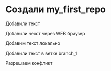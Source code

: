 ﻿# Создали my_first_repo

Добавили текст

Добавили чекст через WEB браузер

Добавим текст локально

Добавили текст в ветке branch_1

Разрешаем конфликт
